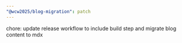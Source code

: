 ```yaml
---
"@wcw2025/blog-migration": patch
---
```


chore: update release workflow to include build step and migrate blog content to mdx
